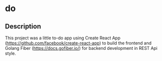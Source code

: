 # do

## Description
This project was a little to-do app using Create React App (https://github.com/facebook/create-react-app) to build the frontend and Golang Fiber (https://docs.gofiber.io/) for backend development in REST Api style.
